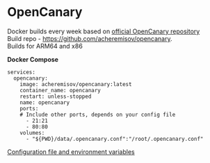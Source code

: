 # OpenCanary

Docker builds every week based on [official OpenCanary repository](https://github.com/thinkst/opencanary)  
Build repo - https://github.com/acheremisov/opencanary.  
Builds for ARM64 and x86

**Docker Compose**

```
services:
  opencanary:
    image: acheremisov/opencanary:latest
    container_name: opencanary
    restart: unless-stopped
    name: opencanary
    ports:
    # Include other ports, depends on your config file
      - 21:21
      - 80:80
    volumes:
      - "${PWD}/data/.opencanary.conf":"/root/.opencanary.conf"
```

[Configuration file and environment variables](https://opencanary.readthedocs.io/en/latest/starting/configuration.html)
